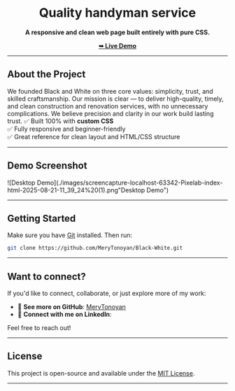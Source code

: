 <div align="center">

# Quality handyman service

**A responsive and clean web page built entirely with pure CSS.**

[**➥ Live Demo**](https://merytonoyan.github.io/Fast-Delivery/)

</div>

---

## About the Project
We founded Black and White on three core values: simplicity, trust, and skilled craftsmanship. Our mission is clear — to deliver high-quality, timely, and clean construction and renovation services, with no unnecessary complications. We believe precision and clarity in our work build lasting trust.
✅ Built 100% with **custom CSS**  
✅ Fully responsive and beginner-friendly  
✅ Great reference for clean layout and HTML/CSS structure

---

## Demo Screenshot

![Desktop Demo](./images/screencapture-localhost-63342-Pixelab-index-html-2025-08-21-11_39_24%20(1).png"Desktop Demo")

---

## Getting Started

Make sure you have [Git](https://git-scm.com/downloads) installed. Then run:

```bash
git clone https://github.com/MeryTonoyan/Black-White.git
```

---

## Want to connect?

If you'd like to connect, collaborate, or just explore more of my work:

- 🔗 **See more on GitHub**: [MeryTonoyan](https://github.com/Sarah-petrosyan)
- 💼 **Connect with me on LinkedIn**:

Feel free to reach out!

---

## License

This project is open-source and available under the [MIT License](LICENSE).

---
